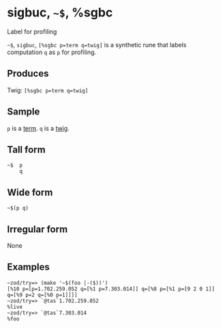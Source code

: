 sigbuc, `~$`, %sgbc
============================

Label for profiling

`~$`, `sigbuc`, `[%sgbc p=term q=twig]` is a synthetic rune that labels
computation `q` as `p` for profiling.

Produces
--------

Twig: `[%sgbc p=term q=twig]`

Sample
------

`p` is a [term](). `q` is a [twig]().

Tall form
---------

    ~$  p
        q

Wide form
---------

    ~$(p q)

Irregular form
--------------

None

Examples
--------

    ~zod/try=> (make '~$(foo |-($))')
    [%10 p=[p=1.702.259.052 q=[%1 p=7.303.014]] q=[%8 p=[%1 p=[9 2 0 1]] q=[%9 p=2 q=[%0 p=1]]]]
    ~zod/try=> `@tas`1.702.259.052
    %live
    ~zod/try=> `@tas`7.303.014
    %foo
